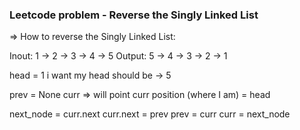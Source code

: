### Leetcode problem - Reverse the Singly Linked List

=> How to reverse the Singly Linked List:

Inout: 1 -> 2 -> 3 -> 4 -> 5
Output: 5 -> 4 -> 3 -> 2 -> 1

head = 1
i want my head should be -> 5

prev = None
curr => will point curr position (where I am) = head

next_node = curr.next
curr.next = prev
prev = curr
curr = next_node
